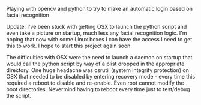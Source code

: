 Playing with opencv and python to try to make an automatic login based on facial recognition

Update: I've been stuck with getting OSX to launch the python script and even take a 
picture on startup, much less any facial recognition logic.  I'm hoping that now with some
Linux boxes I can have the access I need to get this to work.  I hope to start this 
project again soon.

The difficulties with OSX were the need to launch a daemon on startup that would call
the python script by way of a plist dropped in the appropriate directory.  One huge headache was csrutil (system integrity protection) on OSX
that needed to be disabled by entering recovery mode - every time this required a 
reboot to disable and re-enable.  Even root cannot modify the boot directories.
Nevermind having to reboot every time just to test/debug the script.
